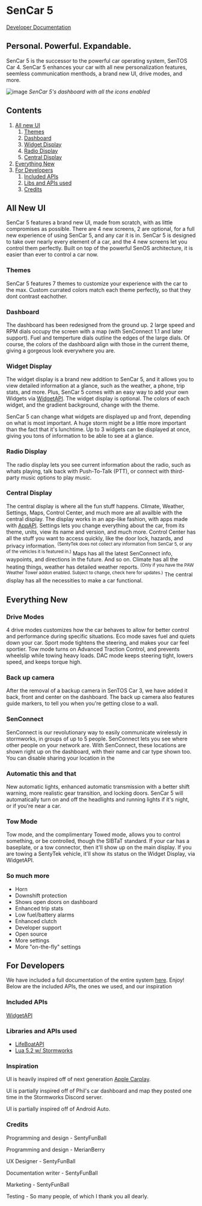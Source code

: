 # SenCar 5
[Developer Documentation](docs/docs.md)

## Personal. Powerful. Expandable.

SenCar 5 is the successor to the powerful car operating system, SenTOS Car 4. SenCar 5 enhances your car with all new personalization features, seemless communication menthods, a brand new UI, drive modes, and more.


![image](https://user-images.githubusercontent.com/57205125/189500625-71f081b0-4ebf-4e78-ba87-26da43e05022.png)
*SenCar 5's dashboard with all the icons enabled*

## Contents
1. [All new UI](#all-new-ui)
    1. [Themes](#themes)
    2. [Dashboard](#dashboard)
    3. [Widget Display](#widget-display)
    4. [Radio Display](#radio-display)
    5. [Central Display](#central-display)
2. [Everything New](#everything-new)
3. [For Developers](#for-developers)
    1. [Included APIs](#included-apis)
    2. [Libs and APIs used](#libraries-and-apis-used)
    3. [Credits](#credits)

## All New UI
SenCar 5 features a brand new UI, made from scratch, with as little compromises as possible. There are 4 new screens, 2 are optional, for a full new experience of using SenCar 5, and any car it is in. SenCar 5 is designed to take over nearly every element of a car, and the 4 new screens let you control them perfectly. Built on top of the powerful SenOS architecture, it is easier than ever to control a car now. 

### Themes
SenCar 5 features 7 themes to customize your experience with the car to the max. Custom currated colors match each theme perfectly, so that they dont contrast eachother. 

### Dashboard
The dashboard has been redesigned from the ground up. 2 large speed and RPM dials occupy the screen with a map (with SenConnect 1.1 and later support). Fuel and temperture dials outline the edges of the large dials. Of course, the colors of the dashboard align with those in the current theme, giving a gorgeous look everywhere you are. 

### Widget Display
The widget display is a brand new addition to SenCar 5, and it allows you to view detailed information at a glance, such as the weather, a phone, trip stats, and more. Plus, SenCar 5 comes with an easy way to add your own Widgets via [WidgetAPI](docs/apis/widgetapi.md). The widget display is optional. The colors of each widget, and the gradient background, change with the theme.

SenCar 5 can change what widgets are displayed up and front, depending on what is most important. A huge storm might be a little more important than the fact that it's lunchtime. Up to 3 widgets can be displayed at once, giving you tons of information to be able to see at a glance.

### Radio Display
The radio display lets you see current information about the radio, such as whats playing, talk back with Push-To-Talk (PTT), or connect with third-party music options to play music.

### Central Display
The central display is where all the fun stuff happens. Climate, Weather, Settings, Maps, Control Center, and much more are all availble with the central display. The display works in an app-like fashion, with apps made with [AppAPI](docs/apis/appapi.md). Settings lets you change everything about the car, from its theme, units, view its name and version, and much more. Control Center has all the stuff you want to access quickly, like the door lock, hazards, and privacy information. <sup>(SentyTek does not collect any information from SenCar 5, or any of the vehicles it is featured in.)</sup> Maps has all the latest SenConnect info, waypoints, and directions in the future. And so on. Climate has all the heating things, weather has detailed weather reports. <sup> (Only if you have the PAW Weather Tower addon enabled. Subject to change, check here for updates.)</sup> The central display has all the necessities to make a car functional.

## Everything New

### Drive Modes
4 drive modes customizes how the car behaves to allow for better control and performance during specific situations. Eco mode saves fuel and quiets down your car. Sport mode tightens the steering, and makes your car feel sportier. Tow mode turns on Advanced Traction Control, and prevents wheelslip while towing heavy loads. DAC mode keeps steering tight, lowers speed, and keeps torque high.

### Back up camera
After the removal of a backup camera in SenTOS Car 3, we have added it back, front and center on the dashboard. The back up camera also features guide markers, to tell you when you're getting close to a wall.

### SenConnect
SenConnect is our revolutionary way to easily communicate wirelessly in stormworks, in groups of up to 5 people. SenConnect lets you see where other people on your network are. With SenConnect, these locations are shown right up on the dashboard, with their name and car type shown too. You can disable sharing your location in the 

### Automatic this and that
New automatic lights, enhanced automatic transmission with a better shift warning, more realistic gear transition, and locking doors. SenCar 5 will automatically turn on and off the headlights and running lights if it's night, or if you're near a car. 

### Tow Mode
Tow mode, and the complimentary Towed mode, allows you to control something, or be controlled, though the SIBTaT standard. If your car has a baseplate, or a tow connector, then it'll show up on the main display. If you are towing a SentyTek vehicle, it'll show its status on the Widget Display, via WidgetAPI.

### So much more
- Horn
- Downshift protection
- Shows open doors on dashboard
- Enhanced trip stats
- Low fuel/battery alarms
- Enhanced clutch
- Developer support
- Open source
- More settings
- More "on-the-fly" settings

## For Developers
We have included a full documentation of the entire system [here](/docs/docs.md). Enjoy!
Below are the included APIs, the ones we used, and our inspiration

### Included APIs
[WidgetAPI](/docs/apis/widgetapi.md)


### Libraries and APIs used
 - [LifeBoatAPI](https://marketplace.visualstudio.com/items?itemName=NameousChangey.lifeboatapi)
 - [Lua 5.2 w/ Stormworks](https://www.lua.org/manual/5.2/)

### Inspiration
UI is heavily inspired off of next generation [Apple Carplay](https://www.wired.com/story/apple-carplay-dashboard-touchscreen-distracted-driving/).

UI is partially inspired off of Phil's car dashboard and map they posted one time in the Stormworks Discord server.

UI is partially inspired off of Android Auto.

### Credits
Programming and design - SentyFunBall

Programming and design - MerianBerry

UX Designer - SentyFunBall

Documentation writer - SentyFunBall

Marketing - SentyFunBall

Testing - So many people, of which I thank you all dearly.
